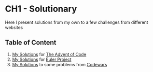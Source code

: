 # CH1 - Solutionary

Here I present solutions from my own to a few challenges from different websites

## Table of Content

1. [My Solutions](./solutions-advent-of-code/) for [The Advent of Code](https://adventofcode.com/)
2. [My Solutions](./solutions-euler-project/) for [Euler Project](https://projecteuler.net/)
3. [My Solutions](./solutions-katas/) to some problems from [Codewars](https://www.codewars.com/)